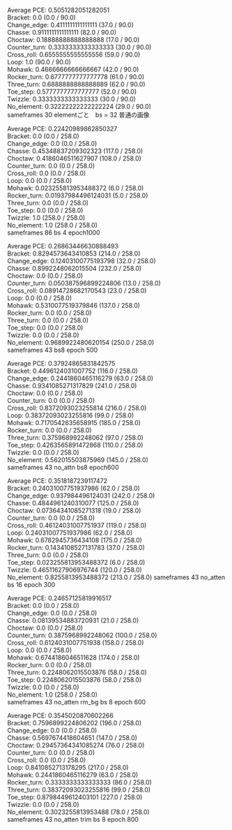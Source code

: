 Average PCE: 0.5051282051282051  
Bracket: 0.0 (0.0 / 90.0)  
Change_edge: 0.4111111111111111 (37.0 / 90.0)  
Chasse: 0.9111111111111111 (82.0 / 90.0)  
Choctaw: 0.18888888888888888 (17.0 / 90.0)  
Counter_turn: 0.3333333333333333 (30.0 / 90.0)  
Cross_roll: 0.6555555555555556 (59.0 / 90.0)  
Loop: 1.0 (90.0 / 90.0)  
Mohawk: 0.4666666666666667 (42.0 / 90.0)  
Rocker_turn: 0.6777777777777778 (61.0 / 90.0)  
Three_turn: 0.6888888888888889 (62.0 / 90.0)  
Toe_step: 0.5777777777777777 (52.0 / 90.0)  
Twizzle: 0.3333333333333333 (30.0 / 90.0)  
No_element: 0.32222222222222224 (29.0 / 90.0)  
sameframes 30 elementごと　bs = 32 普通の画像   

Average PCE: 0.22420989862850327  
Bracket: 0.0  (0.0 / 258.0)  
Change_edge: 0.0  (0.0 / 258.0)  
Chasse: 0.45348837209302323  (117.0 / 258.0)  
Choctaw: 0.4186046511627907  (108.0 / 258.0)  
Counter_turn: 0.0  (0.0 / 258.0)  
Cross_roll: 0.0  (0.0 / 258.0)  
Loop: 0.0  (0.0 / 258.0)  
Mohawk: 0.023255813953488372  (6.0 / 258.0)  
Rocker_turn: 0.01937984496124031  (5.0 / 258.0)  
Three_turn: 0.0  (0.0 / 258.0)  
Toe_step: 0.0  (0.0 / 258.0)    
Twizzle: 1.0  (258.0 / 258.0)  
No_element: 1.0  (258.0 / 258.0)  
sameframes 86 bs 4 epoch1000

Average PCE: 0.26863446630888493  
Bracket: 0.8294573643410853  (214.0 / 258.0)  
Change_edge: 0.12403100775193798  (32.0 / 258.0)  
Chasse: 0.8992248062015504  (232.0 / 258.0)  
Choctaw: 0.0  (0.0 / 258.0)  
Counter_turn: 0.050387596899224806  (13.0 / 258.0)  
Cross_roll: 0.08914728682170543  (23.0 / 258.0)  
Loop: 0.0  (0.0 / 258.0)  
Mohawk: 0.5310077519379846  (137.0 / 258.0)  
Rocker_turn: 0.0  (0.0 / 258.0)  
Three_turn: 0.0  (0.0 / 258.0)  
Toe_step: 0.0  (0.0 / 258.0)  
Twizzle: 0.0  (0.0 / 258.0)  
No_element: 0.9689922480620154  (250.0 / 258.0)  
sameframes 43 bs8 epoch 500

Average PCE: 0.37924865831842575  
Bracket: 0.4496124031007752 (116.0 / 258.0)  
Change_edge: 0.2441860465116279 (63.0 / 258.0)  
Chasse: 0.9341085271317829 (241.0 / 258.0)  
Choctaw: 0.0 (0.0 / 258.0)  
Counter_turn: 0.0 (0.0 / 258.0)  
Cross_roll: 0.8372093023255814 (216.0 / 258.0)  
Loop: 0.38372093023255816 (99.0 / 258.0)  
Mohawk: 0.7170542635658915 (185.0 / 258.0)  
Rocker_turn: 0.0 (0.0 / 258.0)  
Three_turn: 0.375968992248062 (97.0 / 258.0)  
Toe_step: 0.4263565891472868 (110.0 / 258.0)  
Twizzle: 0.0 (0.0 / 258.0)  
No_element: 0.562015503875969 (145.0 / 258.0)  
sameframes 43 no_attn bs8 epoch600  

Average PCE: 0.3518187239117472  
Bracket: 0.24031007751937986 (62.0 / 258.0)  
Change_edge: 0.937984496124031 (242.0 / 258.0)  
Chasse: 0.4844961240310077 (125.0 / 258.0)  
Choctaw: 0.07364341085271318 (19.0 / 258.0)  
Counter_turn: 0.0 (0.0 / 258.0)  
Cross_roll: 0.46124031007751937 (119.0 / 258.0)  
Loop: 0.24031007751937986 (62.0 / 258.0)  
Mohawk: 0.6782945736434108 (175.0 / 258.0)  
Rocker_turn: 0.1434108527131783 (37.0 / 258.0)  
Three_turn: 0.0 (0.0 / 258.0)  
Toe_step: 0.023255813953488372 (6.0 / 258.0)  
Twizzle: 0.46511627906976744 (120.0 / 258.0)  
No_element: 0.8255813953488372 (213.0 / 258.0) 
sameframes 43 no_atten bs 16 epoch 300  



Average PCE: 0.24657125819916517  
Bracket: 0.0 (0.0 / 258.0)  
Change_edge: 0.0 (0.0 / 258.0)  
Chasse: 0.08139534883720931 (21.0 / 258.0)  
Choctaw: 0.0 (0.0 / 258.0)  
Counter_turn: 0.3875968992248062 (100.0 / 258.0)  
Cross_roll: 0.6124031007751938 (158.0 / 258.0)  
Loop: 0.0 (0.0 / 258.0)  
Mohawk: 0.6744186046511628 (174.0 / 258.0)  
Rocker_turn: 0.0 (0.0 / 258.0)  
Three_turn: 0.2248062015503876 (58.0 / 258.0)  
Toe_step: 0.2248062015503876 (58.0 / 258.0)  
Twizzle: 0.0 (0.0 / 258.0)  
No_element: 1.0 (258.0 / 258.0)  
sameframes 43 no_atten rm_bg bs 8 epoch 600  
 

Average PCE: 0.3545020870602266  
Bracket: 0.7596899224806202 (196.0 / 258.0)  
Change_edge: 0.0 (0.0 / 258.0)  
Chasse: 0.5697674418604651 (147.0 / 258.0)  
Choctaw: 0.29457364341085274 (76.0 / 258.0)  
Counter_turn: 0.0 (0.0 / 258.0)  
Cross_roll: 0.0 (0.0 / 258.0)  
Loop: 0.8410852713178295 (217.0 / 258.0)  
Mohawk: 0.2441860465116279 (63.0 / 258.0)  
Rocker_turn: 0.3333333333333333 (86.0 / 258.0)  
Three_turn: 0.38372093023255816 (99.0 / 258.0)  
Toe_step: 0.8798449612403101 (227.0 / 258.0)  
Twizzle: 0.0 (0.0 / 258.0)  
No_element: 0.3023255813953488 (78.0 / 258.0)  
sameframes 43 no_atten trim bs 8 epoch 800  
